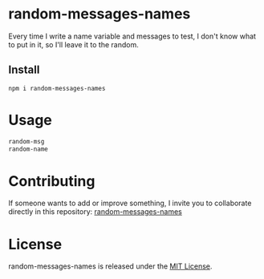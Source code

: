 # random-messages-names

Every time I write a name variable and messages to test, I don't know what to put in it, so I'll leave it to the random.

## Install

```npm
npm i random-messages-names
```

# Usage

```bash
random-msg
random-name
```

# Contributing
If someone wants to add or improve something, I invite you to collaborate directly in this repository: [random-messages-names](https://github.com/MarcoMadera/random-messages-names.git)

# License
random-messages-names is released under the [MIT License](https://opensource.org/licenses/MIT).